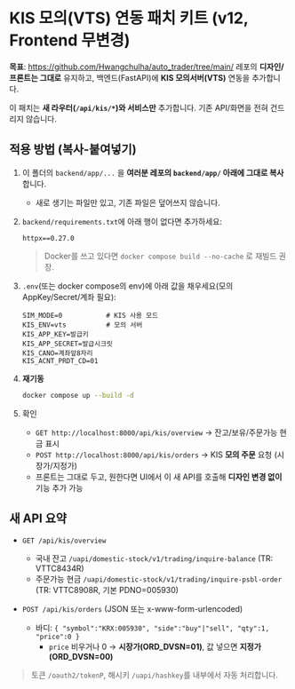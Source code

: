 # KIS 모의(VTS) 연동 패치 키트 (v12, Frontend 무변경)

**목표**: https://github.com/Hwangchulha/auto_trader/tree/main/ 레포의 **디자인/프론트는 그대로** 유지하고,
백엔드(FastAPI)에 **KIS 모의서버(VTS)** 연동을 추가합니다.

이 패치는 **새 라우터(`/api/kis/*`)와 서비스만** 추가합니다. 기존 API/화면을 전혀 건드리지 않습니다.

## 적용 방법 (복사-붙여넣기)

1) 이 폴더의 `backend/app/...` 을 **여러분 레포의 `backend/app/` 아래에 그대로 복사**합니다.
   - 새로 생기는 파일만 있고, 기존 파일은 덮어쓰지 않습니다.

2) `backend/requirements.txt`에 아래 행이 없다면 추가하세요:
   ```
   httpx==0.27.0
   ```
   > Docker를 쓰고 있다면 `docker compose build --no-cache` 로 재빌드 권장.

3) `.env`(또는 docker compose의 env)에 아래 값을 채우세요(모의 AppKey/Secret/계좌 필요):
   ```env
   SIM_MODE=0           # KIS 사용 모드
   KIS_ENV=vts          # 모의 서버
   KIS_APP_KEY=발급키
   KIS_APP_SECRET=발급시크릿
   KIS_CANO=계좌앞8자리
   KIS_ACNT_PRDT_CD=01
   ```

4) **재기동**
   ```bash
   docker compose up --build -d
   ```

5) 확인
   - `GET http://localhost:8000/api/kis/overview`  → 잔고/보유/주문가능 현금 표시
   - `POST http://localhost:8000/api/kis/orders`   → KIS **모의 주문** 요청 (시장가/지정가)
   - 프론트는 그대로 두고, 원한다면 UI에서 이 새 API를 호출해 **디자인 변경 없이** 기능 추가 가능

## 새 API 요약

- `GET /api/kis/overview`
  - 국내 잔고 `/uapi/domestic-stock/v1/trading/inquire-balance` (TR: VTTC8434R)
  - 주문가능 현금 `/uapi/domestic-stock/v1/trading/inquire-psbl-order` (TR: VTTC8908R, 기본 PDNO=005930)

- `POST /api/kis/orders` (JSON 또는 x-www-form-urlencoded)
  - 바디: `{ "symbol":"KRX:005930", "side":"buy"|"sell", "qty":1, "price":0 }`
    - `price` 비우거나 0 → **시장가(ORD_DVSN=01)**, 값 넣으면 **지정가(ORD_DVSN=00)**

> 토큰 `/oauth2/tokenP`, 해시키 `/uapi/hashkey`를 내부에서 자동 처리합니다.
